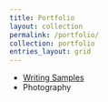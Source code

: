 ```yaml
---
title: Portfolio
layout: collection
permalink: /portfolio/
collection: portfolio
entries_layout: grid
---
```


* [Writing Samples](https://1510janu.github.io) 
* Photography

